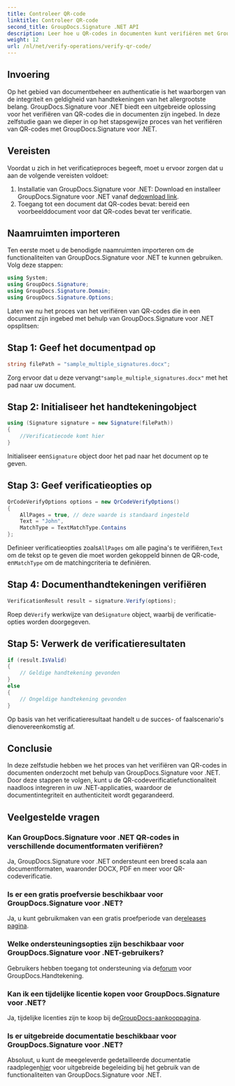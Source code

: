 ```yaml
---
title: Controleer QR-code
linktitle: Controleer QR-code
second_title: GroupDocs.Signature .NET API
description: Leer hoe u QR-codes in documenten kunt verifiëren met GroupDocs.Signature voor .NET. Uitgebreide tutorial met stapsgewijze handleiding.
weight: 12
url: /nl/net/verify-operations/verify-qr-code/
---
```

## Invoering
Op het gebied van documentbeheer en authenticatie is het waarborgen van de integriteit en geldigheid van handtekeningen van het allergrootste belang. GroupDocs.Signature voor .NET biedt een uitgebreide oplossing voor het verifiëren van QR-codes die in documenten zijn ingebed. In deze zelfstudie gaan we dieper in op het stapsgewijze proces van het verifiëren van QR-codes met GroupDocs.Signature voor .NET.
## Vereisten
Voordat u zich in het verificatieproces begeeft, moet u ervoor zorgen dat u aan de volgende vereisten voldoet:
1.  Installatie van GroupDocs.Signature voor .NET: Download en installeer GroupDocs.Signature voor .NET vanaf de[download link](https://releases.groupdocs.com/signature/net/).
2. Toegang tot een document dat QR-codes bevat: bereid een voorbeelddocument voor dat QR-codes bevat ter verificatie. 

## Naamruimten importeren
Ten eerste moet u de benodigde naamruimten importeren om de functionaliteiten van GroupDocs.Signature voor .NET te kunnen gebruiken. Volg deze stappen:

```csharp
using System;
using GroupDocs.Signature;
using GroupDocs.Signature.Domain;
using GroupDocs.Signature.Options;
```


Laten we nu het proces van het verifiëren van QR-codes die in een document zijn ingebed met behulp van GroupDocs.Signature voor .NET opsplitsen:
## Stap 1: Geef het documentpad op
```csharp
string filePath = "sample_multiple_signatures.docx";
```
 Zorg ervoor dat u deze vervangt`"sample_multiple_signatures.docx"` met het pad naar uw document.
## Stap 2: Initialiseer het handtekeningobject
```csharp
using (Signature signature = new Signature(filePath))
{
    //Verificatiecode komt hier
}
```
 Initialiseer een`Signature` object door het pad naar het document op te geven.
## Stap 3: Geef verificatieopties op
```csharp
QrCodeVerifyOptions options = new QrCodeVerifyOptions()
{
    AllPages = true, // deze waarde is standaard ingesteld
    Text = "John",
    MatchType = TextMatchType.Contains
};
```
 Definieer verificatieopties zoals`AllPages` om alle pagina's te verifiëren,`Text` om de tekst op te geven die moet worden gekoppeld binnen de QR-code, en`MatchType` om de matchingcriteria te definiëren.
## Stap 4: Documenthandtekeningen verifiëren
```csharp
VerificationResult result = signature.Verify(options);
```
 Roep de`Verify` werkwijze van de`Signature` object, waarbij de verificatie-opties worden doorgegeven.
## Stap 5: Verwerk de verificatieresultaten
```csharp
if (result.IsValid)
{
    // Geldige handtekening gevonden
}
else
{
    // Ongeldige handtekening gevonden
}
```
Op basis van het verificatieresultaat handelt u de succes- of faalscenario's dienovereenkomstig af.

## Conclusie
In deze zelfstudie hebben we het proces van het verifiëren van QR-codes in documenten onderzocht met behulp van GroupDocs.Signature voor .NET. Door deze stappen te volgen, kunt u de QR-codeverificatiefunctionaliteit naadloos integreren in uw .NET-applicaties, waardoor de documentintegriteit en authenticiteit wordt gegarandeerd.
## Veelgestelde vragen
### Kan GroupDocs.Signature voor .NET QR-codes in verschillende documentformaten verifiëren?
Ja, GroupDocs.Signature voor .NET ondersteunt een breed scala aan documentformaten, waaronder DOCX, PDF en meer voor QR-codeverificatie.
### Is er een gratis proefversie beschikbaar voor GroupDocs.Signature voor .NET?
 Ja, u kunt gebruikmaken van een gratis proefperiode van de[releases pagina](https://releases.groupdocs.com/).
### Welke ondersteuningsopties zijn beschikbaar voor GroupDocs.Signature voor .NET-gebruikers?
 Gebruikers hebben toegang tot ondersteuning via de[forum](https://forum.groupdocs.com/c/signature/13) voor GroupDocs.Handtekening.
### Kan ik een tijdelijke licentie kopen voor GroupDocs.Signature voor .NET?
 Ja, tijdelijke licenties zijn te koop bij de[GroupDocs-aankooppagina](https://purchase.groupdocs.com/temporary-license/).
### Is er uitgebreide documentatie beschikbaar voor GroupDocs.Signature voor .NET?
 Absoluut, u kunt de meegeleverde gedetailleerde documentatie raadplegen[hier](https://tutorials.groupdocs.com/signature/net/) voor uitgebreide begeleiding bij het gebruik van de functionaliteiten van GroupDocs.Signature voor .NET.